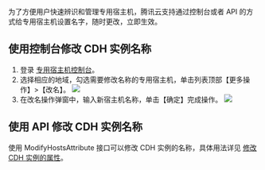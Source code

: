 为了方便用户快速辨识和管理专用宿主机，腾讯云支持通过控制台或者 API 的方式给专用宿主机设置名字，随时更改，立即生效。

## 使用控制台修改 CDH 实例名称

1. 登录 [专用宿主机控制台](https://console.cloud.tencent.com/cvm/cdh)。
2. 选择相应的地域，勾选需要修改名称的专用宿主机，单击列表顶部【更多操作】>【改名】。
![](https://main.qcloudimg.com/raw/14c96ffddf1e5a368827e4bf105a64a5.png)
3. 在改名操作弹窗中，输入新宿主机名称，单击【确定】完成操作。
![](https://main.qcloudimg.com/raw/812b119fad2f97b3d8bc57e7af54700d.png)

## 使用 API 修改 CDH 实例名称
使用 ModifyHostsAttribute 接口可以修改 CDH 实例的名称，具体用法详见 [修改 CDH 实例的属性](https://cloud.tencent.com/document/api/213/16475)。

